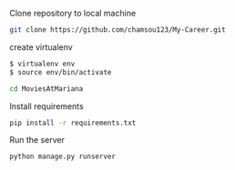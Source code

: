 Clone repository to local machine
```sh 
git clone https://github.com/chamsou123/My-Career.git
```

create virtualenv
```sh
$ virtualenv env
$ source env/bin/activate
```

```sh
cd MoviesAtMariana
```

Install requirements
```sh
pip install -r requirements.txt
```

Run the server
```sh
python manage.py runserver
```
